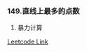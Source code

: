 ### 149.直线上最多的点数

1. 暴力计算
   
[Leetcode Link](https://leetcode-cn.com/problems/max-points-on-a-line/)